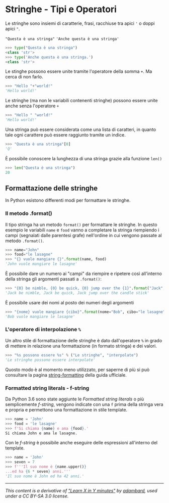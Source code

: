 
# Stringhe - Tipi e Operatori 

Le stringhe sono insiemi di caratterie, frasi, racchiuse tra apici `'` o doppi apici `"`.

`"Questa è una stringa"`
`'Anche questa è una stringa'`

```python
>>> type("Questa è una stringa")
<class 'str'>
>>> type('Anche questa è una stringa.')
<class 'str'>
```

Le stinghe possono essere unite tramite l'operatore della somma `+`. Ma cerca di non farlo.

```python
>>> "Hello "+"world!"
'Hello world!'
```

Le stringhe (ma non le variabili contenenti stringhe) possono essere unite anche senza l'operatore `+`

```python
>>> "Hello " "world!"  
'Hello world!'
```

Una stringa può essere considerata come una lista di caratteri, in quanto tale ogni carattere può essere raggiunto tramite un indice.

```python
>>> "Questa è una stringa"[0]  
'Q'
```

È possibile conoscere la lunghezza di una stringa grazie alla funzione `len()`

```python
>>> len("Questa è una stringa")
20
```

## Formattazione delle stringhe

In Python esistono differenti modi per formattare le stringhe.

### Il metodo .format()

Il tipo stringa ha un metodo `format()` per formattare le stringhe.
In questo esempio le variabili `name` e `food` vanno a completare la stringa riempiendo i campi (segnalati dalle parentesi grafe) nell'ordine in cui vengono passate al metodo `.format()`.
   
```python
>>> name="John"
>>> food="le lasagne"
>>> "{} vuole mangiare {}".format(name, food)
'John vuole mangiare le lasagne'
```

È possibile dare un numero ai "campi" da riempire e ripetere così all'interno della stringa gli argomenti passati a `.format()`:

```python
>>> "{0} be nimble, {0} be quick, {0} jump over the {1}".format("Jack", "candle stick")
'Jack be nimble, Jack be quick, Jack jump over the candle stick'
```

È possibile usare dei nomi al posto dei numeri degli argomenti

```python
>>> "{nome} vuole mangiare {cibo}".format(nome="Bob", cibo="le lasagne") 
'Bob vuole mangiare le lasagne'
```

### L'operatore di interpolazione `%`

Un altro stile di formattazione delle stringhe è dato dall'operatore `%` in grado di mettere in relazione una formattazione (in formato stringa) e dei valori. 

```python
>>> "%s possono essere %s" % ("Le stringhe", "interpolate") 
'Le stringhe possono essere interpolate'
```

Quosto modo è al momento meno utilizzato, per saperne di più si può consultare la pagina [string-formatting](https://docs.python.org/3/library/stdtypes.html?highlight=string%20interpolation#printf-style-string-formatting) della guida ufficiale.

### Formatted string literals - f-string

Da Python 3.6 sono state aggiunte le _Formatted string literals_ o più semplicemente _f-string_, vengono indicate con una `f` prima della stringa vera e propria e permettono una formattazione in stile template.

```python
>>> name = 'John'
>>> food = 'le lasagne'
>>> f'Si chiama {name} e ama {food}.'
Si chiama John e ama le lasagne.
```

Con le _f-string_ è possibile anche eseguire delle espressioni all'interno del template.

```python
>>> name = 'John'
>>> seven = 7
>>> f'''Il suo nome è {name.upper()}
...ed ha {6 * seven} anni.'''
'Il suo nome è John ed ha 42 anni.'
```



---

_This content is a derivative of ["Learn X in Y minutes"](https://github.com/adambard/learnxinyminutes-docs) by [adambard](https://github.com/adambard), used under a CC BY-SA 3.0 license._
